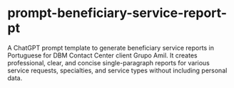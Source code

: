 # prompt-beneficiary-service-report-pt
A ChatGPT prompt template to generate beneficiary service reports in Portuguese for DBM Contact Center client Grupo Amil. It creates professional, clear, and concise single-paragraph reports for various service requests, specialties, and service types without including personal data.
